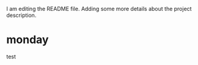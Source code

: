I am editing the README file. Adding some more details about the project description.
# monday
test

